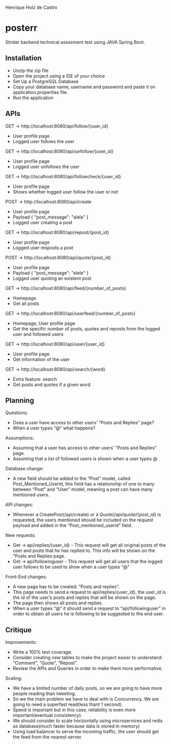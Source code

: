 Henrique Holz de Castro
# posterr
Strider backend technical assesment test using JAVA Spring Boot.

## Installation
- Unzip the zip file
- Open the project using a IDE of your choice
- Set Up a PostgreSQL Database
- Copy your database name, username and password and paste it on application.properties file.
- Run the application

## APIs
GET -> http://localhost:8080/api/follow/{user_id}
- User profile page
- Logged user follows the user 

GET -> http://localhost:8080/api/unfollow/{user_id}
- User profile page
- Logged user unfollows the user

GET -> http://localhost:8080/api/followcheck/{user_id}
- User profile page
- Shows whether logged user follow the user or not

POST -> http://localhost:8080/api/create
- User profile page
- Payload { "post_message": "alala" }
- Logged user creating a post

GET -> http://localhost:8080/api/repost/{post_id}
- User profile page
- Logged user resposts a post
  
POST -> http://localhost:8080/api/quote/{post_id}
- User profile page
- Payload { "post_message": "elele" }
- Logged user quoting an existent post

GET -> http://localhost:8080/api/feed/{number_of_posts}
- Homepage
- Get all posts

GET -> http://localhost:8080/api/userfeed/{number_of_posts}
- Homepage, User profile page
- Get the specific number of posts, quotes and reposts from the logged user and followed users

GET -> http://localhost:8080/api/user/{user_id}
- User profile page
- Get information of the user

GET -> http://localhost:8080/api/search/{word}
- Extra feature: search
- Get posts and quotes if a given word

## Planning
Questions:
- Does a user have access to other users’ “Posts and Replies” page?
- When a user types “@“ what happens?

Assumptions:
- Assuming that a user has access to other users’ “Posts and Replies” page.
- Assuming that a list of followed users is shown when a user types @

Database change:
- A new field should be added to the “Post” model, called Post_Mentioned_UserId, this field has a relationship of one to many between “Post” and “User” model, meaning a post can have many mentioned users.

API changes:
- Whenever a CreatePost(/api/create) or a Quote(/api/quote/{post_id} is requested, the users mentioned should be included on the request payload and added in the “Post_mentioned_userid” field.

New requests:
- Get ->  api/replies/{user_id} - This request will get all original posts of the user and posts that he has replied to. This info will be shown on the “Posts and Replies page.
- Get -> api/followinguser - This request will get all users that the logged user follows to be used to show when a user types “@“

Front-End changes:
- A new page has to be created: “Posts and replies”.
- This page needs to send a request to api/replies/{user_id}, the user_id is the id of the user’s posts and replies that will be shown on the page.
- The page then shows all posts and replies.
- When a user types “@“ it should send a request to “api/followinguser” in order to obtain all users he is following to be suggested to the end user.

## Critique

Improvements:
- Write a 100% test coverage.
- Consider creating new tables to make the project easier to understand: “Comment”, “Quote”, “Repost”.
- Review the APIs and Queries in order to make them more performative.
  
Scaling:
- We have a limited number of daily posts, so we are going to have more people reading than tweeting.
- So we the main problem we have to deal with is Concurrency. We are going to need a superfast read(less thant 1 second).
- Speed is important but in this case, reliability is even more important(eventual consistency).
- We should consider to scale horizontally using microservices and redis as database(much faster because data is stored in memory)
- Using load balancer to serve the incoming traffic, the user should get the feed from the nearest server.
